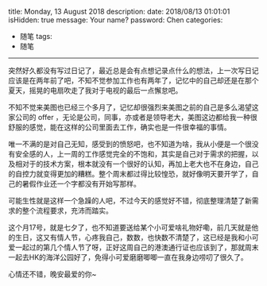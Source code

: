 title: Monday, 13 August 2018
description: 
date: 2018/08/13 01:01:01
isHidden: true
message: Your name?
password: Chen
categories: 
- 随笔
tags:
- 随笔

---


突然好久都没有写过日记了，最近总是会有点想记录点什么的想法，上一次写日记应该是在两年前了吧，不知不觉参加工作也有两年了，记忆中的自己却还是在那个夏天，摇晃的电扇吹走了我对于电视的最后一点懈怠吧。

不知不觉来美图也已经三个多月了，记忆却很强烈来美图之前的自己是多么渴望这家公司的 offer ，无论是公司，同事，亦或者是领导老大，美图这边都给我一种很舒服的感觉，能在这样的公司里面去工作，确实也是一件很幸福的事情。

唯一不满的是对自己无知，感受到的愤怒吧，也不知道为啥，我从小便是一个很没有安全感的人，上一周的工作感觉完全的不饱和，其实是自己对于需求的把握，以及相对于的技术方案，根本就没有一个很好的认知，再加上老大也不在身边，自己的自控力就变得更加的糟糕。整个周末都过得比较惶恐，就好像明天要开学了，自己的暑假作业还一个字都没有开始写那样。

可能生性就是这样一个急躁的人吧，不过今天的感觉好不错，彻底整理清楚了新需求的整个流程要求，充沛而踏实。

这个月17号，就是七夕了，也不知道要送给某个小可爱啥礼物好嘞，前几天就是他的生日，这又有情人节，心疼我自己，数数，也快数不清楚了，这已经是我和小可爱一起过的第几个情人节了呀，正好这周自己的港澳通行证也应该到了，那就周末一起去HK的海洋公园好了，免得小可爱磨磨唧唧一直在我身边唠叨了很久了。

心情还不错，晚安最爱的你~